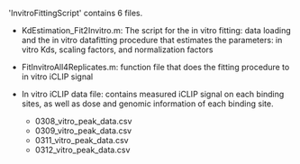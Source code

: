 
'InvitroFittingScript' contains 6 files.

* KdEstimation_Fit2Invitro.m:  The script for the in vitro fitting: data loading and the in vitro datafitting procedure that estimates the parameters: in vitro Kds, scaling factors, and normalization factors

* FitInvitroAll4Replicates.m: function file that does the fitting procedure to in vitro iCLIP signal

* In vitro iCLIP data file: contains measured iCLIP signal on each binding sites, as well as dose and genomic information of each binding site.  
  + 0308_vitro_peak_data.csv
  + 0309_vitro_peak_data.csv
  + 0311_vitro_peak_data.csv
  + 0312_vitro_peak_data.csv
